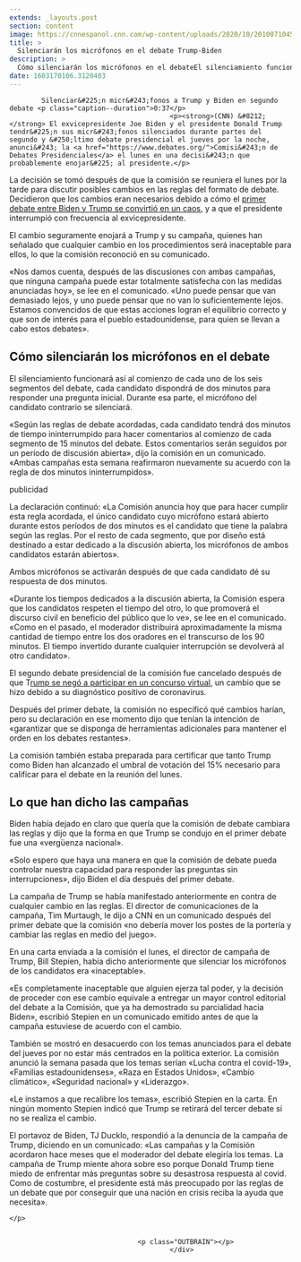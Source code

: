 ```yaml
--- 
extends: _layouts.post 
section: content 
image: https://cnnespanol.cnn.com/wp-content/uploads/2020/10/201007104501-primera-debate-full-169.jpg?quality=100&strip=info 
title: > 
  Silenciarán los micrófonos en el debate Trump-Biden 
description: > 
  Cómo silenciarán los micrófonos en el debateEl silenciamiento funcionará así al comienzo de cada uno de los seis segmentos del debate, cada candidato dispondrá de dos minutos para responder una pregunta inicial.«Durante los tiempos dedicados a la discusión abierta, la Comisión espera que los candidatos respeten el tiempo del otro, lo que promoverá el discurso civil en beneficio del público que lo ve», se lee en el comunicado.«Como en el pasado, el moderador distribuirá aproximadamente la misma cantidad de tiempo entre los dos oradores en el transcurso de los 90 minutos.Lo que han dicho las campañasBiden había dejado en claro que quería que la comisión de debate cambiara las reglas y dijo que la forma en que Trump se condujo en el primer debate fue una «vergüenza nacional».También se mostró en desacuerdo con los temas anunciados para el debate del jueves por no estar más centrados en la política exterior. 
date: 1603170106.3120403 
--- 
```

<div><p class="share follow flush-left invisible">
	</p>
																	<p id="fave-video1" class="first"></p>
					 
			Silenciar&#225;n micr&#243;fonos a Trump y Biden en segundo debate <p class="caption--duration">0:37</p>
											<p><strong>(CNN) &#8212;</strong> El exvicepresidente Joe Biden y el presidente Donald Trump tendr&#225;n sus micr&#243;fonos silenciados durante partes del segundo y &#250;ltimo debate presidencial el jueves por la noche, anunci&#243; la <a href="https://www.debates.org/">Comisi&#243;n de Debates Presidenciales</a> el lunes en una decisi&#243;n que probablemente enojar&#225; al presidente.</p>
<p>La decisi&#243;n se tom&#243; despu&#233;s de que la comisi&#243;n se reuniera el lunes por la tarde para discutir posibles cambios en las reglas del formato de debate. Decidieron que los cambios eran necesarios debido a c&#243;mo el <a href="https://cnnespanol.cnn.com/2020/09/29/el-primer-debate-presidencial-se-volvio-un-caos-a-medida-que-trump-descarrilo-la-noche-con-insultos-e-interrupciones/">primer debate entre Biden y Trump se convirti&#243; en un caos</a>, y a que el presidente interrumpi&#243; con frecuencia al exvicepresidente.</p>
<p>El cambio seguramente enojar&#225; a Trump y su campa&#241;a, quienes han se&#241;alado que cualquier cambio en los procedimientos ser&#225; inaceptable para ellos, lo que la comisi&#243;n reconoci&#243; en su comunicado.</p><p id="ad_nat_btf_01" class="cnn_adtag cnn_adtag--dfp"></p><p>&#171;Nos damos cuenta, despu&#233;s de las discusiones con ambas campa&#241;as, que ninguna campa&#241;a puede estar totalmente satisfecha con las medidas anunciadas hoy&#187;, se lee en el comunicado. &#171;Uno puede pensar que van demasiado lejos, y uno puede pensar que no van lo suficientemente lejos. Estamos convencidos de que estas acciones logran el equilibrio correcto y que son de inter&#233;s para el pueblo estadounidense, para quien se llevan a cabo estos debates&#187;.</p>
<h2>C&#243;mo silenciar&#225;n los micr&#243;fonos en el debate</h2>
<p>El silenciamiento funcionar&#225; as&#237; al comienzo de cada uno de los seis segmentos del debate, cada candidato dispondr&#225; de dos minutos para responder una pregunta inicial. Durante esa parte, el micr&#243;fono del candidato contrario se silenciar&#225;.</p>
<p>&#171;Seg&#250;n las reglas de debate acordadas, cada candidato tendr&#225; dos minutos de tiempo ininterrumpido para hacer comentarios al comienzo de cada segmento de 15 minutos del debate. Estos comentarios ser&#225;n seguidos por un per&#237;odo de discusi&#243;n abierta&#187;, dijo la comisi&#243;n en un comunicado. &#171;Ambas campa&#241;as esta semana reafirmaron nuevamente su acuerdo con la regla de dos minutos ininterrumpidos&#187;.</p><p class="ad-heading-text">publicidad</p><p id="ad_out_vid_01" class="ad"></p><p>La declaraci&#243;n continu&#243;: &#171;La Comisi&#243;n anuncia hoy que para hacer cumplir esta regla acordada, el &#250;nico candidato cuyo micr&#243;fono estar&#225; abierto durante estos per&#237;odos de dos minutos es el candidato que tiene la palabra seg&#250;n las reglas. Por el resto de cada segmento, que por dise&#241;o est&#225; destinado a estar dedicado a la discusi&#243;n abierta, los micr&#243;fonos de ambos candidatos estar&#225;n abiertos&#187;.</p>
<p>Ambos micr&#243;fonos se activar&#225;n despu&#233;s de que cada candidato d&#233; su respuesta de dos minutos.</p>
<p>&#171;Durante los tiempos dedicados a la discusi&#243;n abierta, la Comisi&#243;n espera que los candidatos respeten el tiempo del otro, lo que promover&#225; el discurso civil en beneficio del p&#250;blico que lo ve&#187;, se lee en el comunicado. &#171;Como en el pasado, el moderador distribuir&#225; aproximadamente la misma cantidad de tiempo entre los dos oradores en el transcurso de los 90 minutos. El tiempo invertido durante cualquier interrupci&#243;n se devolver&#225; al otro candidato&#187;.</p>
<p>El segundo debate presidencial de la comisi&#243;n fue cancelado despu&#233;s de que T<a href="https://cnnespanol.cnn.com/2020/10/09/cancelan-el-segundo-debate-presidencial-entre-trump-y-biden-en-miami/">rump se neg&#243; a participar en un concurso virtual</a>, un cambio que se hizo debido a su diagn&#243;stico positivo de coronavirus.</p>
<p>Despu&#233;s del primer debate, la comisi&#243;n no especific&#243; qu&#233; cambios har&#237;an, pero su declaraci&#243;n en ese momento dijo que ten&#237;an la intenci&#243;n de &#171;garantizar que se disponga de herramientas adicionales para mantener el orden en los debates restantes&#187;.</p>
<p>La comisi&#243;n tambi&#233;n estaba preparada para certificar que tanto Trump como Biden han alcanzado el umbral de votaci&#243;n del 15% necesario para calificar para el debate en la reuni&#243;n del lunes.</p>
<h2>Lo que han dicho las campa&#241;as</h2>
<p>Biden hab&#237;a dejado en claro que quer&#237;a que la comisi&#243;n de debate cambiara las reglas y dijo que la forma en que Trump se condujo en el primer debate fue una &#171;verg&#252;enza nacional&#187;.</p>
<p>&#171;Solo espero que haya una manera en que la comisi&#243;n de debate pueda controlar nuestra capacidad para responder las preguntas sin interrupciones&#187;, dijo Biden el d&#237;a despu&#233;s del primer debate.</p>
<p>La campa&#241;a de Trump se hab&#237;a manifestado anteriormente en contra de cualquier cambio en las reglas. El director de comunicaciones de la campa&#241;a, Tim Murtaugh, le dijo a CNN en un comunicado despu&#233;s del primer debate que la comisi&#243;n &#171;no deber&#237;a mover los postes de la porter&#237;a y cambiar las reglas en medio del juego&#187;.</p>
<p>En una carta enviada a la comisi&#243;n el lunes, el director de campa&#241;a de Trump, Bill Stepien, hab&#237;a dicho anteriormente que silenciar los micr&#243;fonos de los candidatos era &#171;inaceptable&#187;.</p>
<p>&#171;Es completamente inaceptable que alguien ejerza tal poder, y la decisi&#243;n de proceder con ese cambio equivale a entregar un mayor control editorial del debate a la Comisi&#243;n, que ya ha demostrado su parcialidad hacia Biden&#187;, escribi&#243; Stepien en un comunicado emitido antes de que la campa&#241;a estuviese de acuerdo con el cambio.</p>
<p>Tambi&#233;n se mostr&#243; en desacuerdo con los temas anunciados para el debate del jueves por no estar m&#225;s centrados en la pol&#237;tica exterior. La comisi&#243;n anunci&#243; la semana pasada que los temas ser&#237;an &#171;Lucha contra el covid-19&#187;, &#171;Familias estadounidenses&#187;, &#171;Raza en Estados Unidos&#187;, &#171;Cambio clim&#225;tico&#187;, &#171;Seguridad nacional&#187; y &#171;Liderazgo&#187;.</p>
<p>&#171;Le instamos a que recalibre los temas&#187;, escribi&#243; Stepien en la carta. En ning&#250;n momento Stepien indic&#243; que Trump se retirar&#225; del tercer debate si no se realiza el cambio.</p>
<p>El portavoz de Biden, TJ Ducklo, respondi&#243; a la denuncia de la campa&#241;a de Trump, diciendo en un comunicado: &#171;Las campa&#241;as y la Comisi&#243;n acordaron hace meses que el moderador del debate elegir&#237;a los temas. La campa&#241;a de Trump miente ahora sobre eso porque Donald Trump tiene miedo de enfrentar m&#225;s preguntas sobre su desastrosa respuesta al covid. Como de costumbre, el presidente est&#225; m&#225;s preocupado por las reglas de un debate que por conseguir que una naci&#243;n en crisis reciba la ayuda que necesita&#187;.
									
									

									
									
	</p> 

									
									<p class="OUTBRAIN"></p>
											</div>
